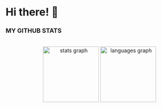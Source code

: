 <h1 align="left">Hi there! 👋</h1>



<h3 align="left">MY GITHUB STATS</h3>

<br clear="both">

<div align="center">
  <img src="https://github-readme-stats.vercel.app/api?hide_title=false&hide_rank=false&show_icons=true&include_all_commits=true&count_private=true&disable_animations=false&theme=radical&locale=en&hide_border=false&username=aarrasseayoub01" height="150" alt="stats graph"  />
  <img src="https://github-readme-stats.vercel.app/api/top-langs?locale=en&hide_title=false&layout=compact&card_width=320&langs_count=10&theme=radical&hide_border=false&username=aarrasseayoub01" height="150" alt="languages graph"  />
</div>

<br clear="both">


